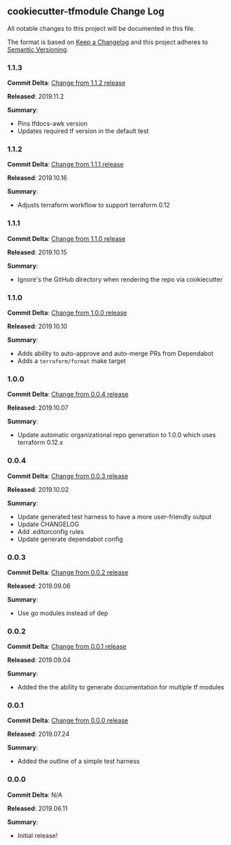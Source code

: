 ## cookiecutter-tfmodule Change Log

All notable changes to this project will be documented in this file.

The format is based on [Keep a Changelog](http://keepachangelog.com/) and this project adheres to [Semantic Versioning](http://semver.org/).

### 1.1.3

**Commit Delta**: [Change from 1.1.2 release](https://github.com/plus3it/cookiecutter-tfmodule/compare/1.1.2...1.1.3)

**Released**: 2019.11.2

**Summary**:

*   Pins tfdocs-awk version
*   Updates required tf version in the default test

### 1.1.2

**Commit Delta**: [Change from 1.1.1 release](https://github.com/plus3it/cookiecutter-tfmodule/compare/1.1.1...1.1.2)

**Released**: 2019.10.16

**Summary**:

*   Adjusts terraform workflow to support terraform 0.12

### 1.1.1

**Commit Delta**: [Change from 1.1.0 release](https://github.com/plus3it/cookiecutter-tfmodule/compare/1.1.0...1.1.1)

**Released**: 2019.10.15

**Summary**:

*   Ignore's the GitHub directory when rendering the repo via cookiecutter

### 1.1.0

**Commit Delta**: [Change from 1.0.0 release](https://github.com/plus3it/cookiecutter-tfmodule/compare/1.0.0...1.1.0)

**Released**: 2019.10.10

**Summary**:

*   Adds ability to auto-approve and auto-merge PRs from Dependabot
*   Adds a `terraform/format` make target

### 1.0.0

**Commit Delta**: [Change from 0.0.4 release](https://github.com/plus3it/cookiecutter-tfmodule/compare/0.0.4...1.0.0)

**Released**: 2019.10.07

**Summary**:

*   Update automatic organizational repo generation to 1.0.0 which uses terraform 0.12.x

### 0.0.4

**Commit Delta**: [Change from 0.0.3 release](https://github.com/plus3it/cookiecutter-tfmodule/compare/0.0.3...0.0.4)

**Released**: 2019.10.02

**Summary**:

*   Update generated test harness to have a more user-friendly output
*   Update CHANGELOG
*   Add .editorconfig rules
*   Update generate dependabot config

### 0.0.3

**Commit Delta**: [Change from 0.0.2 release](https://github.com/plus3it/cookiecutter-tfmodule/compare/0.0.2...0.0.3)

**Released**: 2019.09.06

**Summary**:

*   Use go modules instead of dep

### 0.0.2

**Commit Delta**: [Change from 0.0.1 release](https://github.com/plus3it/cookiecutter-tfmodule/compare/0.0.1...0.0.2)

**Released**: 2019.09.04

**Summary**:

*   Added the the ability to generate documentation for multiple tf modules

### 0.0.1

**Commit Delta**: [Change from 0.0.0 release](https://github.com/plus3it/cookiecutter-tfmodule/compare/0.0.0...0.0.1)

**Released**: 2019.07.24

**Summary**:

*   Added the outline of a simple test harness

### 0.0.0

**Commit Delta**: N/A

**Released**: 2019.06.11

**Summary**:

*   Initial release!
